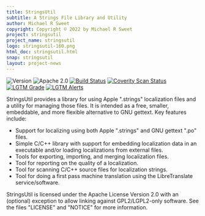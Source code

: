 ```yaml
---
title: StringsUtil
subtitle: A Strings File Library and Utility
author: Michael R Sweet
copyright: Copyright © 2022 by Michael R Sweet
project: stringsutil
project_name: stringsutil
logo: stringsutil-160.png
html_doc: stringsutil.html
snap: stringsutil
layout: project-news
---
```


![Version](https://img.shields.io/github/v/release/michaelrsweet/stringsutil?include_prereleases)
![Apache 2.0](https://img.shields.io/github/license/michaelrsweet/stringsutil)
[![Build Status](https://img.shields.io/github/workflow/status/michaelrsweet/stringsutil/Build)](https://github.com/michaelrsweet/stringsutil/actions/workflows/build.yml)
[![Coverity Scan Status](https://img.shields.io/coverity/scan/24835.svg)](https://scan.coverity.com/projects/michaelrsweet-stringsutil)
[![LGTM Grade](https://img.shields.io/lgtm/grade/cpp/github/michaelrsweet/stringsutil)](https://lgtm.com/projects/g/michaelrsweet/stringsutil/context:cpp)
[![LGTM Alerts](https://img.shields.io/lgtm/alerts/github/michaelrsweet/stringsutil)](https://lgtm.com/projects/g/michaelrsweet/stringsutil/)

StringsUtil provides a library for using Apple ".strings" localization files and
a utility for managing those files.  It is intended as a free, smaller,
embeddable, and more flexible alternative to GNU gettext.  Key features include:

- Support for localizing using both Apple ".strings" and GNU gettext ".po"
  files.
- Simple C/C++ library with support for embedding localization data in an
  executable and/or loading localizations from external files.
- Tools for exporting, importing, and merging localization files.
- Tool for reporting on the quality of a localization.
- Tool for scanning C/C++ source files for localization strings.
- Tool for doing a first pass machine translation using the LibreTranslate
  service/software.

StringsUtil is licensed under the Apache License Version 2.0 with an (optional)
exception to allow linking against GPL2/LGPL2-only software.  See the files
"LICENSE" and "NOTICE" for more information.
